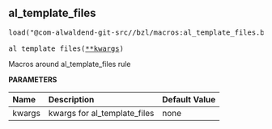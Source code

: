 <!-- Generated with Stardoc: http://skydoc.bazel.build -->



<a id="al_template_files"></a>

## al_template_files

<pre>
load("@com-alwaldend-git-src//bzl/macros:al_template_files.bzl", "al_template_files")

al_template_files(<a href="#al_template_files-kwargs">**kwargs</a>)
</pre>

Macros around al_template_files rule

**PARAMETERS**


| Name  | Description | Default Value |
| :------------- | :------------- | :------------- |
| <a id="al_template_files-kwargs"></a>kwargs |  kwargs for al_template_files   |  none |


